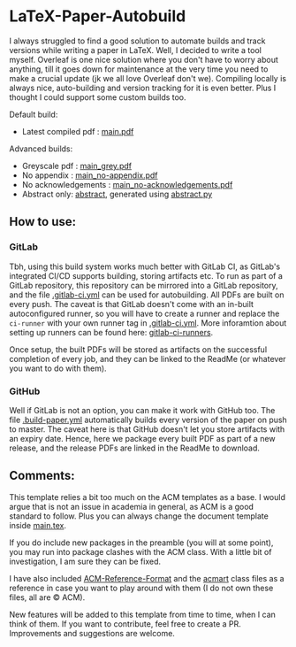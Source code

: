 # LaTeX-Paper-Autobuild

I always struggled to find a good solution to automate builds and track versions while writing a paper in LaTeX. Well, I decided to write a tool myself. Overleaf is one nice solution where you don't have to worry about anything, till it goes down for maintenance at the very time you need to make a crucial update (jk we all love Overleaf don't we). Compiling locally is always nice, auto-building and version tracking for it is even better. Plus I thought I could support some custom builds too.

Default build:

* Latest compiled pdf : [main.pdf](https://github.com/Siddhant-Ray/LaTeX-Paper-Autobuild/releases/download/release/main.pdf)

Advanced builds:

* Greyscale pdf : [main_grey.pdf](https://github.com/Siddhant-Ray/LaTeX-Paper-Autobuild/releases/download/release/main_grey.pdf)
* No appendix : [main_no-appendix.pdf](https://github.com/Siddhant-Ray/LaTeX-Paper-Autobuild/releases/download/release/main_no-appendix.pdf)
* No acknowledgements : [main_no-acknowledgements.pdf](https://github.com/Siddhant-Ray/LaTeX-Paper-Autobuild/releases/download/release/main_no-acknowledgements.pdf)
* Abstract only: [abstract](https://github.com/Siddhant-Ray/LaTeX-Paper-Autobuild/releases/download/release/abstract.txt), generated using [abstract.py](scripts/abstract.py)

## How to use:

### GitLab

Tbh, using this build system works much better with GitLab CI, as GitLab's integrated CI/CD supports building, storing artifacts etc. To run as part of a GitLab repository, this repository can be mirrored into a GitLab repository, and the file [.gitlab-ci.yml](.gitlab-ci.yml) can be used for autobuilding. All PDFs are built on every push. The caveat is that GitLab doesn't come with an in-built autoconfigured runner, so you will have to create a runner and replace the ```ci-runner``` with your own runner tag in [.gitlab-ci.yml](.gitlab-ci.yml). More inforamtion about setting up runners can be found here: [gitlab-ci-runners](https://docs.gitlab.com/runner/register/).

Once setup, the built PDFs will be stored as artifacts on the successful completion of every job, and they can be linked to the ReadMe (or whatever you want to do with them).

### GitHub

Well if GitLab is not an option, you can make it work with GitHub too. The file [.build-paper.yml](.github/workflows/build-paper.yml) automatically builds every version of the paper on push to master. The caveat here is that GitHub doesn't let you store artifacts with an expiry date. Hence, here we package every built PDF as part of a new release, and the release PDFs are linked in the ReadMe to download.

## Comments:

This template relies a bit too much on the ACM templates as a base. I would argue that is not an issue in academia in general, as ACM is a good standard to follow. Plus you can always change the document template inside [main.tex](main.tex).

If you do include new packages in the preamble (you will at some point), you may run into package clashes with the ACM class. With a little bit of investigation, I am sure they can be fixed.

I have also included [ACM-Reference-Format](lib/ACM-Reference-Format.bst) and the [acmart](lib/acmart.cls) class files as a reference in case you want to play around with them (I do not own these files, all are &copy; ACM).

New features will be added to this template from time to time, when I can think of them. If you want to contribute, feel free to create a PR. Improvements and suggestions are welcome.





